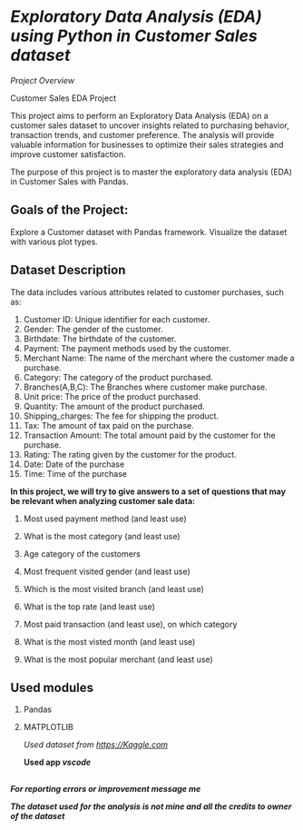 # ***Exploratory Data Analysis (EDA) using Python in Customer Sales dataset***

*Project Overview*

Customer Sales EDA Project

This project aims to perform an Exploratory Data Analysis (EDA) on a customer sales dataset to uncover insights related to purchasing behavior, transaction trends, and customer preference.
The analysis will provide valuable information for businesses to optimize their sales strategies and improve customer satisfaction.

The purpose of this project is to master the exploratory data analysis (EDA) in Customer Sales with Pandas.

## Goals of the Project: 

Explore a Customer dataset with Pandas framework.
Visualize the dataset with various plot types.

## **Dataset Description**

The data includes various attributes related to customer purchases, such as:

1) Customer ID: Unique identifier for each customer.
2) Gender:  The gender of the customer.
3) Birthdate:  The birthdate of the customer.
4) Payment:   The payment methods used by the customer.
5) Merchant Name:  The name of the merchant where the customer made a purchase.
6) Category:  The category of the product purchased.
7) Branches(A,B,C): The Branches where customer make purchase.
8) Unit price:   The price of the product purchased.
9) Quantity: The amount of the product purchased.
10) Shipping_charges: The fee for shipping the product.
11) Tax: The amount of tax paid on the purchase.
12) Transaction Amount:  The total amount paid by the customer for the purchase.
13) Rating:  The rating given by the customer for the product.
14) Date: Date of the purchase
15) Time: Time of the purchase

**In this project, we will try to give answers to a set of questions that may be relevant when analyzing customer sale data:**

1) Most used payment method (and least use)

2) What is the most category (and least use)

3) Age category of the customers

4) Most frequent visited gender (and least use)

5) Which is the most visited branch (and least use)

6) What is the top rate (and least use)

7) Most paid transaction (and least use), on which category 

8) What is the most visted month (and least use)

9) What is the most popular merchant (and least use)

## Used modules 
1) Pandas
2) MATPLOTLIB

   *Used dataset from https://Kaggle.com*
   
   **Used app _vscode_**

##

***For reporting errors or improvement message me***

***The dataset used for the analysis is not mine and all the credits to owner of the dataset***
